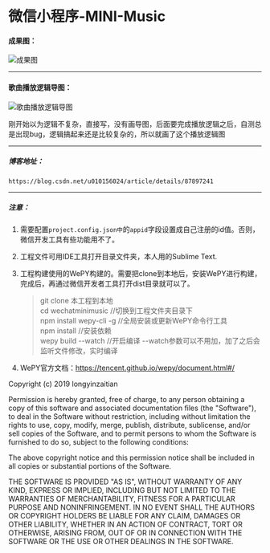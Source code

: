 # 微信小程序-MINI-Music

#### 成果图：  

![成果图](./music.gif)

----

#### 歌曲播放逻辑导图：  

![歌曲播放逻辑导图](https://github.com/longyinzaitian/wechatminimusic/blob/master/%E6%AD%8C%E6%9B%B2%E6%92%AD%E6%94%BE%E9%80%BB%E8%BE%91%E5%AF%BC%E5%9B%BE.png)

刚开始以为逻辑不复杂，直接写，没有画导图，后面要完成播放逻辑之后，自测总是出现bug，逻辑搞起来还是比较复杂的，所以就画了这个播放逻辑图


---

##### 博客地址：  
  
    https://blog.csdn.net/u010156024/article/details/87897241
   
---

##### 注意：  
1. 需要配置`project.config.json中`的`appid`字段设置成自己注册的id值。否则，微信开发工具有些功能用不了。
2. 工程文件可用IDE工具打开目录文件夹，本人用的Sublime Text.
3. 工程构建使用的WePY构建的。需要把clone到本地后，安装WePY进行构建，完成后，再通过微信开发者工具打开dist目录就可以了。
	> git clone 本工程到本地  
	> cd wechatminimusic       //切换到工程文件夹目录下  
	> npm install wepy-cli -g  //全局安装或更新WePY命令行工具  
	> npm  install             //安装依赖  
	> wepy build --watch       //开启编译   --watch参数可以不用加，加了之后会监听文件修改，实时编译  

4. WePY官方文档：https://tencent.github.io/wepy/document.html#/
     
    
     
Copyright (c) 2019 longyinzaitian

Permission is hereby granted, free of charge, to any person obtaining a copy
of this software and associated documentation files (the "Software"), to deal
in the Software without restriction, including without limitation the rights
to use, copy, modify, merge, publish, distribute, sublicense, and/or sell
copies of the Software, and to permit persons to whom the Software is
furnished to do so, subject to the following conditions:

The above copyright notice and this permission notice shall be included in all
copies or substantial portions of the Software.

THE SOFTWARE IS PROVIDED "AS IS", WITHOUT WARRANTY OF ANY KIND, EXPRESS OR
IMPLIED, INCLUDING BUT NOT LIMITED TO THE WARRANTIES OF MERCHANTABILITY,
FITNESS FOR A PARTICULAR PURPOSE AND NONINFRINGEMENT. IN NO EVENT SHALL THE
AUTHORS OR COPYRIGHT HOLDERS BE LIABLE FOR ANY CLAIM, DAMAGES OR OTHER
LIABILITY, WHETHER IN AN ACTION OF CONTRACT, TORT OR OTHERWISE, ARISING FROM,
OUT OF OR IN CONNECTION WITH THE SOFTWARE OR THE USE OR OTHER DEALINGS IN THE
SOFTWARE.

